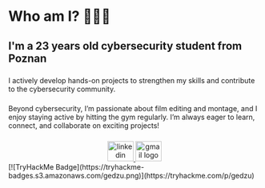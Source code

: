 <h1 align="left">Who am I? 👨🏼‍💻</h1>

<h2 align="left">I'm a 23 years old cybersecurity student from Poznan</h2>

###

<p align="left">I actively develop hands-on projects to strengthen my skills and contribute to the cybersecurity community.</p>

###

<p align="left">Beyond cybersecurity, I’m passionate about film editing and montage, and I enjoy staying active by hitting the gym regularly. I’m always eager to learn, connect, and collaborate on exciting projects!</p>

###

<div align="center">
  <a href="https://www.linkedin.com/in/patrykwawrzyniak//" target="_blank">
    <img src="https://raw.githubusercontent.com/maurodesouza/profile-readme-generator/master/src/assets/icons/social/linkedin/default.svg" width="52" height="40" alt="linkedin logo"  />
  </a>
  <a href="mailto:pwawrzyniak780@gmail.com" target="_blank">
    <img src="https://raw.githubusercontent.com/maurodesouza/profile-readme-generator/master/src/assets/icons/social/gmail/default.svg" width="52" height="40" alt="gmail logo"  />
  </a>
</div>
[![TryHackMe Badge](https://tryhackme-badges.s3.amazonaws.com/gedzu.png)](https://tryhackme.com/p/gedzu)
